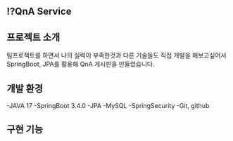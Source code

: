 ## ⁉️QnA Service

## 프로젝트 소개
팀프로젝트를 하면서 나의 실력이 부족한것과 다른 기술들도 직접 개발을 해보고싶어서
SpringBoot, JPA를 활용해 QnA 게시판을 만들었습니다.


## 개발 환경
-JAVA 17
-SpringBoot 3.4.0
-JPA
-MySQL
-SpringSecurity
-Git, github


## 구현 기능
